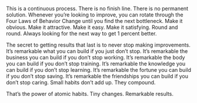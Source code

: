 This is a continuous process. There is no finish line. There is no
permanent solution. Whenever you’re looking to improve, you can
rotate through the Four Laws of Behavior Change until you find the
next bottleneck. Make it obvious. Make it attractive. Make it easy.
Make it satisfying. Round and round. Always looking for the next way
to get 1 percent better.

The secret to getting results that last is to never stop making
improvements. It’s remarkable what you can build if you just don’t
stop. It’s remarkable the business you can build if you don’t stop
working. It’s remarkable the body you can build if you don’t stop
training. It’s remarkable the knowledge you can build if you don’t stop
learning. It’s remarkable the fortune you can build if you don’t stop
saving. It’s remarkable the friendships you can build if you don’t stop
caring. Small habits don’t add up. They compound.

That’s the power of atomic habits. Tiny changes. Remarkable
results.